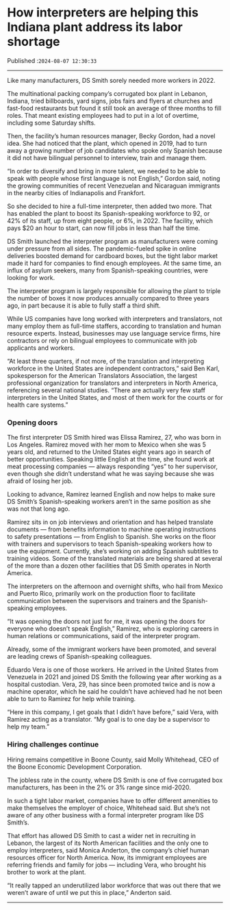 # How interpreters are helping this Indiana plant address its labor shortage

Published :`2024-08-07 12:30:33`

---

Like many manufacturers, DS Smith sorely needed more workers in 2022.

The multinational packing company’s corrugated box plant in Lebanon, Indiana, tried billboards, yard signs, jobs fairs and flyers at churches and fast-food restaurants but found it still took an average of three months to fill roles. That meant existing employees had to put in a lot of overtime, including some Saturday shifts.

Then, the facility’s human resources manager, Becky Gordon, had a novel idea. She had noticed that the plant, which opened in 2019, had to turn away a growing number of job candidates who spoke only Spanish because it did not have bilingual personnel to interview, train and manage them.

“In order to diversify and bring in more talent, we needed to be able to speak with people whose first language is not English,” Gordon said, noting the growing communities of recent Venezuelan and Nicaraguan immigrants in the nearby cities of Indianapolis and Frankfort.

So she decided to hire a full-time interpreter, then added two more. That has enabled the plant to boost its Spanish-speaking workforce to 92, or 42% of its staff, up from eight people, or 6%, in 2022. The facility, which pays $20 an hour to start, can now fill jobs in less than half the time.

DS Smith launched the interpreter program as manufacturers were coming under pressure from all sides. The pandemic-fueled spike in online deliveries boosted demand for cardboard boxes, but the tight labor market made it hard for companies to find enough employees. At the same time, an influx of asylum seekers, many from Spanish-speaking countries, were looking for work.

The interpreter program is largely responsible for allowing the plant to triple the number of boxes it now produces annually compared to three years ago, in part because it is able to fully staff a third shift.

While US companies have long worked with interpreters and translators, not many employ them as full-time staffers, according to translation and human resource experts. Instead, businesses may use language service firms, hire contractors or rely on bilingual employees to communicate with job applicants and workers.

“At least three quarters, if not more, of the translation and interpreting workforce in the United States are independent contractors,” said Ben Karl, spokesperson for the American Translators Association, the largest professional organization for translators and interpreters in North America, referencing several national studies. “There are actually very few staff interpreters in the United States, and most of them work for the courts or for health care systems.”

### Opening doors

The first interpreter DS Smith hired was Elissa Ramirez, 27, who was born in Los Angeles. Ramirez moved with her mom to Mexico when she was 5 years old, and returned to the United States eight years ago in search of better opportunities. Speaking little English at the time, she found work at meat processing companies — always responding “yes” to her supervisor, even though she didn’t understand what he was saying because she was afraid of losing her job.

Looking to advance, Ramirez learned English and now helps to make sure DS Smith’s Spanish-speaking workers aren’t in the same position as she was not that long ago.

Ramirez sits in on job interviews and orientation and has helped translate documents — from benefits information to machine operating instructions to safety presentations — from English to Spanish. She works on the floor with trainers and supervisors to teach Spanish-speaking workers how to use the equipment. Currently, she’s working on adding Spanish subtitles to training videos. Some of the translated materials are being shared at several of the more than a dozen other facilities that DS Smith operates in North America.

The interpreters on the afternoon and overnight shifts, who hail from Mexico and Puerto Rico, primarily work on the production floor to facilitate communication between the supervisors and trainers and the Spanish-speaking employees.

“It was opening the doors not just for me, it was opening the doors for everyone who doesn’t speak English,” Ramirez, who is exploring careers in human relations or communications, said of the interpreter program.

Already, some of the immigrant workers have been promoted, and several are leading crews of Spanish-speaking colleagues.

Eduardo Vera is one of those workers. He arrived in the United States from Venezuela in 2021 and joined DS Smith the following year after working as a hospital custodian. Vera, 29, has since been promoted twice and is now a machine operator, which he said he couldn’t have achieved had he not been able to turn to Ramirez for help while training.

“Here in this company, I get goals that I didn’t have before,” said Vera, with Ramirez acting as a translator. “My goal is to one day be a supervisor to help my team.”

### Hiring challenges continue

Hiring remains competitive in Boone County, said Molly Whitehead, CEO of the Boone Economic Development Corporation.

The jobless rate in the county, where DS Smith is one of five corrugated box manufacturers, has been in the 2% or 3% range since mid-2020.

In such a tight labor market, companies have to offer different amenities to make themselves the employer of choice, Whitehead said. But she’s not aware of any other business with a formal interpreter program like DS Smith’s.

That effort has allowed DS Smith to cast a wider net in recruiting in Lebanon, the largest of its North American facilities and the only one to employ interpreters, said Monica Anderton, the company’s chief human resources officer for North America. Now, its immigrant employees are referring friends and family for jobs — including Vera, who brought his brother to work at the plant.

“It really tapped an underutilized labor workforce that was out there that we weren’t aware of until we put this in place,” Anderton said.

---

